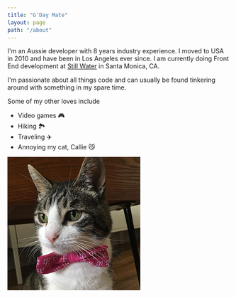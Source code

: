 ```yaml
---
title: "G'Day Mate"
layout: page
path: "/about"
---
```


I'm an Aussie developer with 8 years industry experience. I moved to USA in 2010 and have been in Los Angeles ever since. I am currently doing Front End development at [Still Water](http://still-water.com) in Santa Monica, CA.

I'm passionate about all things code and can usually be found tinkering around with something in my spare time.

Some of my other loves include

- Video games 🎮
- Hiking 🏞️
- Traveling ✈️
- Annoying my cat, Callie 😼

![callie.jpg](./callie.jpg)